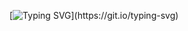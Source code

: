 
[![Typing SVG](https://readme-typing-svg.herokuapp.com?color=%2336BCF7&lines=Hi+there+👋;My+name+is+Doğukan.;Nice+to+meet+you.)](https://git.io/typing-svg)




